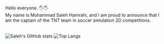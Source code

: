 Hello everyone. 🖐️🖐️<br>
My name is Mohammad Saleh Hamrahi, and I am proud to announce that I am the captain of the TNT team in soccer simulation 2D competitions.
<br><br><br>
![Saleh's GitHub stats](https://github-readme-stats.vercel.app/api?username=SalehHamrahi&show_icons=true&theme=cobalt)
![Top Langs](https://github-readme-stats.vercel.app/api/top-langs/?username=salehhamrahi&theme=cobalt&layout=compact)
